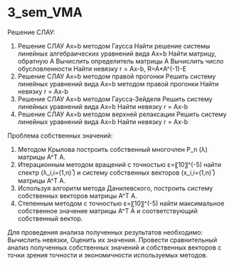 # 3_sem_VMA

Решение СЛАУ:

1. Решение СЛАУ Ax=b методом Гаусса
	Найти решение системы линейных алгебраических уравнений вида Ax=b
	Найти матрицу, обратную А
	Вычислить определитель матрицы А
	Вычислить число обусловленности 
	Найти невязку r = Ax-b, R=A*A^(-1)-E
2. Решение СЛАУ Ax=b методом правой прогонки
	Решить систему линейных уравнений вида Ax=b методом правой прогонки
	Найти невязку r = Ax-b
3. Решение СЛАУ Ax=b методом Гаусса-Зейделя
	Решить систему линейных уравнений вида Ax=b
	Найти невязку r = Ax-b
4. Решение СЛАУ Ax=b методом верхней релаксации
	Решить систему линейных уравнений вида Ax=b
	Найти невязку r = Ax-b

Проблема собственных значений:

1. Методом Крылова построить собственный многочлен P_n (λ) матрицы A^T A. 
2. Итерационным методом вращений с точностью ε=〖10〗^(-5) найти спектр (λ_i,i=(1,n) ̅) и систему  собственных векторов (x_i,i=(1,n) ̅) матрицы A^T A.  
3. Используя алгоритм метода Данилевского, построить систему собственных векторов матрицы A^T A.  
4. Степенным методом с точностью ε=〖10〗^(-5) найти максимальное собственное значение матрицы A^T A и соответствующий собственный вектор.
  
  Для проведения анализа полученных результатов необходимо:
	Вычислить невязки, Оценить их значения.
	Провести сравнительный анализ полученных собственных значений и собственных векторов с точки зрения точности и экономичности используемых методов.
  
  

